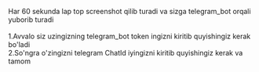 Har 60 sekunda lap top screenshot qilib turadi va sizga telegram_bot orqali yuborib turadi  <br> <br>
1.Avvalo siz uzingizning telegram_bot token ingizni kiritib quyishingiz kerak bo'ladi <br> <hl>
2.So'ngra o'zingizni telegram ChatId iyingizni kiritib quyishingiz kerak va tamom
